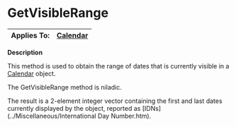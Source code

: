 




<h1 class="heading"><span class="name">GetVisibleRange</span></h1>

| Applies To: | [Calendar](./calendar.md) |
| --- | ---  |


**Description**


This method is used to obtain the range of dates that is currently visible in a [Calendar](./calendar.md) object.


The GetVisibleRange method is niladic.


The result is a 2-element integer vector containing the first and last dates currently displayed by the object, reported as [IDNs](../Miscellaneous/International Day Number.htm).



